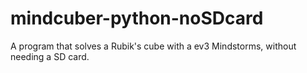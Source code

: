 # mindcuber-python-noSDcard
A program that solves a Rubik's cube with a ev3 Mindstorms, without needing a SD card.

